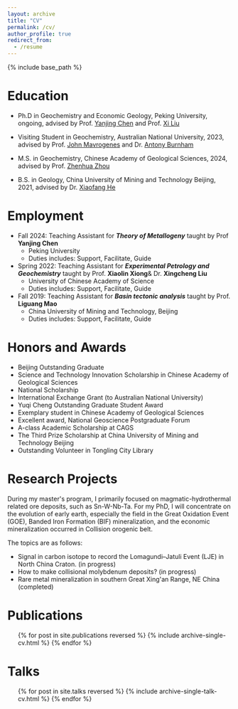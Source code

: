 ```yaml
---
layout: archive
title: "CV"
permalink: /cv/
author_profile: true
redirect_from:
  - /resume
---
```


{% include base_path %}

Education
======
* Ph.D in Geochemistry and Economic Geology, Peking University, ongoing, advised by Prof. [Yanjing Chen](https://faculty.pku.edu.cn/chenyanjing/zh_CN/index.htm) and Prof. [Xi Liu](https://sess2.pku.edu.cn/organization/gwgy/dw/ryzc/bjdxbrjhtpyjy/lx/index.htm)

* Visiting Student in Geochemistry, Australian National University, 2023, advised by Prof. [John Mavrogenes](https://earthsciences.anu.edu.au/people/professor-john-mavrogenes) and Dr. [Antony Burnham](https://earthsciences.anu.edu.au/people/dr-antony-burnham) 

* M.S. in Geochemistry, Chinese Academy of Geological Sciences, 2024, advised by Prof. [Zhenhua Zhou](http://www.imr.cgs.gov.cn/rcdw/gyjs/zdsyscxpt/sdzyyjs/202207/t20220728_708863.html)

* B.S. in Geology, China University of Mining and Technology Beijing, 2021, advised by Dr. [Xiaofang He](https://dcxy.cumtb.edu.cn/info/1012/2672.htm)

  

Employment
======
* Fall 2024: Teaching Assistant for ***Theory of Metallogeny*** taught by Prof **Yanjing Chen**
  * Peking University
  * Duties includes: Support, Facilitate, Guide
* Spring 2022: Teaching Assistant for ***Experimental Petrology and Geochemistry***  taught by Prof. **Xiaolin Xiong**& Dr. **Xingcheng Liu**
  * University of Chinese Academy of Science
  * Duties includes: Support, Facilitate, Guide
* Fall 2019:  Teaching Assistant for ***Basin tectonic analysis*** taught by Prof. **Liguang Mao**
  * China University of Mining and Technology, Beijing
  * Duties includes: Support, Facilitate, Guide

# Honors and Awards

* Beijing Outstanding Graduate
* Science and Technology Innovation Scholarship in Chinese Academy of Geological Sciences
* National Scholarship
* International Exchange Grant (to Australian National University)
* Yuqi Cheng Outstanding Graduate Student Award
* Exemplary student in Chinese Academy of Geological Sciences
* Excellent award, National Geoscience Postgraduate Forum
* A-class Academic Scholarship at CAGS
* The Third Prize Scholarship at China University of Mining and Technology Beijing
* Outstanding Volunteer in Tongling City Library 

Research Projects
======

During my master's program, I primarily focused on magmatic-hydrothermal related ore deposits, such as Sn-W-Nb-Ta. For my PhD, I will concentrate on the evolution of early earth, especially the field in the Great Oxidation Event (GOE), Banded Iron Formation (BIF) mineralization, and the economic mineralization occurred in Collision orogenic belt.

The topics are as follows:

* Signal in carbon isotope to record the Lomagundi–Jatuli Event (LJE) in North China Craton. (in progress)
* How to make collisional molybdenum deposits? (in progress)
* Rare metal mineralization in southern Great Xing'an Range, NE China (completed)

Publications
======
  <ul>{% for post in site.publications reversed %}
    {% include archive-single-cv.html %}
  {% endfor %}</ul>

Talks
======
  <ul>{% for post in site.talks reversed %}
    {% include archive-single-talk-cv.html  %}
  {% endfor %}</ul>
